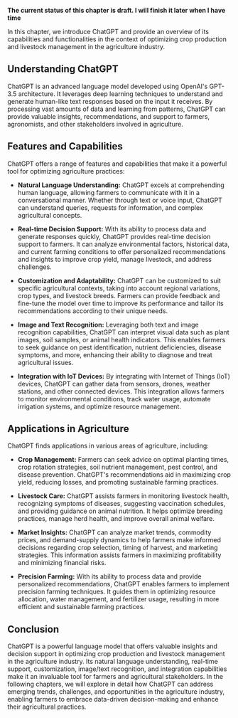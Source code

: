 **The current status of this chapter is draft. I will finish it later when I have time**

In this chapter, we introduce ChatGPT and provide an overview of its capabilities and functionalities in the context of optimizing crop production and livestock management in the agriculture industry.

**Understanding ChatGPT**
-------------------------

ChatGPT is an advanced language model developed using OpenAI's GPT-3.5 architecture. It leverages deep learning techniques to understand and generate human-like text responses based on the input it receives. By processing vast amounts of data and learning from patterns, ChatGPT can provide valuable insights, recommendations, and support to farmers, agronomists, and other stakeholders involved in agriculture.

**Features and Capabilities**
-----------------------------

ChatGPT offers a range of features and capabilities that make it a powerful tool for optimizing agriculture practices:

* **Natural Language Understanding:** ChatGPT excels at comprehending human language, allowing farmers to communicate with it in a conversational manner. Whether through text or voice input, ChatGPT can understand queries, requests for information, and complex agricultural concepts.

* **Real-time Decision Support:** With its ability to process data and generate responses quickly, ChatGPT provides real-time decision support to farmers. It can analyze environmental factors, historical data, and current farming conditions to offer personalized recommendations and insights to improve crop yield, manage livestock, and address challenges.

* **Customization and Adaptability:** ChatGPT can be customized to suit specific agricultural contexts, taking into account regional variations, crop types, and livestock breeds. Farmers can provide feedback and fine-tune the model over time to improve its performance and tailor its recommendations according to their unique needs.

* **Image and Text Recognition:** Leveraging both text and image recognition capabilities, ChatGPT can interpret visual data such as plant images, soil samples, or animal health indicators. This enables farmers to seek guidance on pest identification, nutrient deficiencies, disease symptoms, and more, enhancing their ability to diagnose and treat agricultural issues.

* **Integration with IoT Devices:** By integrating with Internet of Things (IoT) devices, ChatGPT can gather data from sensors, drones, weather stations, and other connected devices. This integration allows farmers to monitor environmental conditions, track water usage, automate irrigation systems, and optimize resource management.

**Applications in Agriculture**
-------------------------------

ChatGPT finds applications in various areas of agriculture, including:

* **Crop Management:** Farmers can seek advice on optimal planting times, crop rotation strategies, soil nutrient management, pest control, and disease prevention. ChatGPT's recommendations aid in maximizing crop yield, reducing losses, and promoting sustainable farming practices.

* **Livestock Care:** ChatGPT assists farmers in monitoring livestock health, recognizing symptoms of diseases, suggesting vaccination schedules, and providing guidance on animal nutrition. It helps optimize breeding practices, manage herd health, and improve overall animal welfare.

* **Market Insights:** ChatGPT can analyze market trends, commodity prices, and demand-supply dynamics to help farmers make informed decisions regarding crop selection, timing of harvest, and marketing strategies. This information assists farmers in maximizing profitability and minimizing financial risks.

* **Precision Farming:** With its ability to process data and provide personalized recommendations, ChatGPT enables farmers to implement precision farming techniques. It guides them in optimizing resource allocation, water management, and fertilizer usage, resulting in more efficient and sustainable farming practices.

**Conclusion**
--------------

ChatGPT is a powerful language model that offers valuable insights and decision support in optimizing crop production and livestock management in the agriculture industry. Its natural language understanding, real-time support, customization, image/text recognition, and integration capabilities make it an invaluable tool for farmers and agricultural stakeholders. In the following chapters, we will explore in detail how ChatGPT can address emerging trends, challenges, and opportunities in the agriculture industry, enabling farmers to embrace data-driven decision-making and enhance their agricultural practices.
